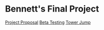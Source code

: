 # Bennett's Final Project
[Project Proposal](proposal.md)
[Beta Testing](beta-test.md)
[Tower Jump](public/index.html)
